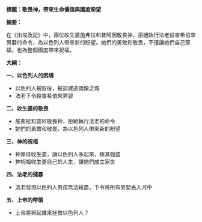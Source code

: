 **標題：敬畏神，帶來生命價值與國度盼望**

**摘要：**

在《出埃及記》中，兩位收生婆施弗拉和普阿因敬畏神，拒絕執行法老殺害希伯來男嬰的命令，為以色列人帶來新的盼望。她們的勇敢和敬畏，不僅讓她們自己蒙福，也為整個國度帶來祝福。

**大綱：**

**一、以色列人的困境**
* 以色列人被奴役，被迫建造偶像之城
* 法老下令殺害希伯來男嬰

**二、收生婆的敬畏**
* 施弗拉和普阿敬畏神，拒絕執行法老的命令
* 她們的勇敢和敬畏，為以色列人帶來新的盼望

**三、神的祝福**
* 神厚待收生婆，讓以色列人多起來，極其強盛
* 神祝福收生婆自己的人生，讓她們成立家世

**四、法老的殘暴**
* 法老發現以色列人男孩無法殺盡，下令將所有男嬰丟入河中

**五、上帝的帶領**
* 上帝將興起誰來拯救以色列人？